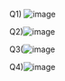Q1) ![image](https://github.com/ukkashah11/PF-Fall-2023/assets/115150510/e827f02a-1702-4b55-b049-215c6d12e44a)

Q2)![image](https://github.com/ukkashah11/PF-Fall-2023/assets/115150510/3b775eea-4970-4894-82b5-2f031e9230aa)

Q3(![image](https://github.com/ukkashah11/PF-Fall-2023/assets/115150510/5a04e1e0-3912-42fb-9ac6-af1a0b2242bb)

Q4)![image](https://github.com/ukkashah11/PF-Fall-2023/assets/115150510/8551b177-91ea-436d-b89c-180d10f09a1c)

